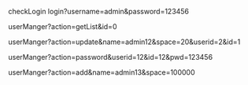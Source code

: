 checkLogin
login?username=admin&password=123456

userManger?action=getList&id=0

userManger?action=update&name=admin12&space=20&userid=2&id=1

userManger?action=password&userid=12&id=12&pwd=123456

userManger?action=add&name=admin13&space=100000
